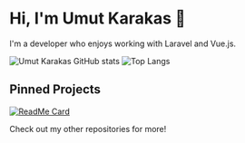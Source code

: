 # Hi, I'm Umut Karakas 👋

I'm a developer who enjoys working with Laravel and Vue.js.

![Umut Karakas GitHub stats](https://github-readme-stats.vercel.app/api?username=umutkarakas34&show_icons=true&theme=radical)
![Top Langs](https://github-readme-stats.vercel.app/api/top-langs/?username=umutkarakas34&layout=compact&theme=radical)

## Pinned Projects
[![ReadMe Card](https://github-readme-stats.vercel.app/api/pin/?username=umutkarakas34&repo=market-app-laravel-vuejs)](https://github.com/umutkarakas34/market-app-laravel-vuejs)

Check out my other repositories for more!
